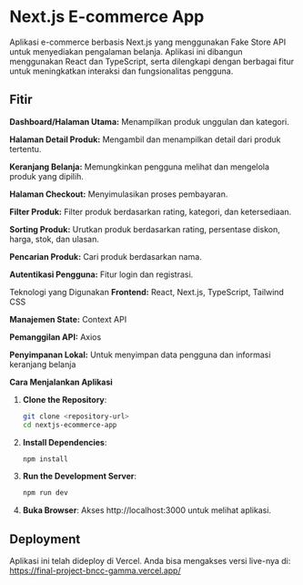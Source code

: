 # Next.js E-commerce App

Aplikasi e-commerce berbasis Next.js yang menggunakan Fake Store API untuk menyediakan pengalaman belanja. Aplikasi ini dibangun menggunakan React dan TypeScript, serta dilengkapi dengan berbagai fitur untuk meningkatkan interaksi dan fungsionalitas pengguna.

## Fitir

**Dashboard/Halaman Utama:** Menampilkan produk unggulan dan kategori.

**Halaman Detail Produk:** Mengambil dan menampilkan detail dari produk tertentu.

**Keranjang Belanja:** Memungkinkan pengguna melihat dan mengelola produk yang dipilih.

**Halaman Checkout:** Menyimulasikan proses pembayaran.

**Filter Produk:** Filter produk berdasarkan rating, kategori, dan ketersediaan.

**Sorting Produk:** Urutkan produk berdasarkan rating, persentase diskon, harga, stok, dan ulasan.

**Pencarian Produk:** Cari produk berdasarkan nama.

**Autentikasi Pengguna:** Fitur login dan registrasi.


Teknologi yang Digunakan
**Frontend:** React, Next.js, TypeScript, Tailwind CSS

**Manajemen State:** Context API

**Pemanggilan API:** Axios

**Penyimpanan Lokal:** Untuk menyimpan data pengguna dan informasi keranjang belanja

**Cara Menjalankan Aplikasi**

1. **Clone the Repository**:
   ```bash
   git clone <repository-url>
   cd nextjs-ecommerce-app
   ```

2. **Install Dependencies**:
   ```bash
   npm install
   ```

3. **Run the Development Server**:
   ```bash
   npm run dev
   ```

4. **Buka Browser**:
 Akses http://localhost:3000 untuk melihat aplikasi.

## Deployment

Aplikasi ini telah dideploy di Vercel. Anda bisa mengakses versi live-nya di: https://final-project-bncc-gamma.vercel.app/

